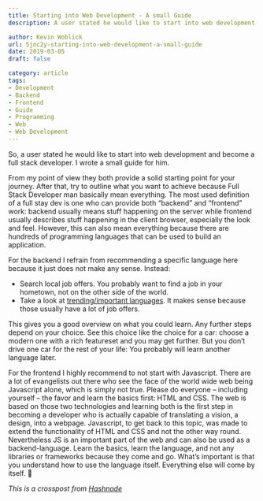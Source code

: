```yaml
---
title: Starting into Web Development - A small Guide
description: A user stated he would like to start into web development and become a full stack developer. I wrote a small guide for him.

author: Kevin Woblick
url: 5jnc2y-starting-into-web-development-a-small-guide
date: 2019-03-05
draft: false

category: article
tags:
- Development
- Backend
- Frontend
- Guide
- Programming
- Web
- Web Development
---
```


So, a user stated he would like to start into web development and become a full stack developer. I wrote a small guide for him.

From my point of view they both provide a solid starting point for your journey. After that, try to outline what you want to achieve because Full Stack Developer man basically mean everything. The most used definition of a full stay dev is one who can provide both “backend” and “frontend” work: backend usually means stuff happening on the server while frontend usually describes stuff happening in the client browser, especially the look and feel. However, this can also mean everything because there are hundreds of programming languages that can be used to build an application.

For the backend I refrain from recommending a specific language here because it just does not make any sense. Instead:

* Search local job offers. You probably want to find a job in your hometown, not on the other side of the world.
* Take a look at [trending/important languages](https://www.tiobe.com/tiobe-index/). It makes sense because those usually have a lot of job offers.

This gives you a good overview on what you could learn. Any further steps depend on your choice. See this choice like the choice for a car: choose a modern one with a rich featureset and you may get further. But you don’t drive one car for the rest of your life: You probably will learn another language later.

For the frontend I highly recommend to not start with Javascript. There are a lot of evangelists out there who see the face of the world wide web being Javascript alone, which is simply not true. Please do everyone – including yourself – the favor and learn the basics first: HTML and CSS. The web is based on those two technologies and learning both is the first step in becoming a developer who is actually capable of translating a vision, a design, into a webpage. Javascript, to get back to this topic, was made to extend the functionality of HTML and CSS and not the other way round. Nevertheless JS is an important part of the web and can also be used as a backend-language. Learn the basics, learn the language, and not any libraries or frameworks because they come and go. What’s important is that you understand how to use the language itself. Everything else will come by itself. 🙂

_This is a crosspost from [Hashnode](https://hashnode.com/post/where-should-i-start-from-to-become-a-full-stack-web-developer-cjsvmmgt7003r3fs2ejry3nnf)_
